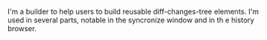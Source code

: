 I'm a builder to help users to build reusable diff-changes-tree elements.I'm used in several parts, notable in the syncronize window and in th e history browser.